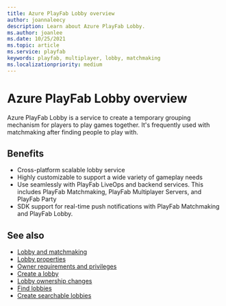 ```yaml
---
title: Azure PlayFab Lobby overview
author: joannaleecy
description: Learn about Azure PlayFab Lobby.
ms.author: joanlee
ms.date: 10/25/2021
ms.topic: article
ms.service: playfab
keywords: playfab, multiplayer, lobby, matchmaking
ms.localizationpriority: medium
---
```


# Azure PlayFab Lobby overview
 

Azure PlayFab Lobby is a service to create a temporary grouping mechanism for players to play games together. It's frequently used with matchmaking after finding people to play with.

## Benefits

* Cross-platform scalable lobby service
* Highly customizable to support a wide variety of gameplay needs
* Use seamlessly with PlayFab LiveOps and backend services. This includes PlayFab Matchmaking, PlayFab Multiplayer Servers, and PlayFab Party
* SDK support for real-time push notifications with PlayFab Matchmaking and PlayFab Lobby.

## See also

* [Lobby and matchmaking](lobby-and-matchmaking.md)
* [Lobby properties](lobby-properties.md)
* [Owner requirements and privileges](owner-requirements-and-privileges.md)
* [Create a lobby](create-a-lobby.md)
* [Lobby ownership changes](ownership-changes.md)
* [Find lobbies](find-lobbies.md)
* [Create searchable lobbies](define-search-keywords.md)

